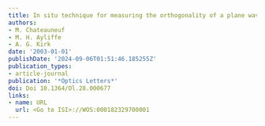 ```yaml
---
title: In situ technique for measuring the orthogonality of a plane wave to a substrate
authors:
- M. Chateauneuf
- M. H. Ayliffe
- A. G. Kirk
date: '2003-01-01'
publishDate: '2024-09-06T01:51:46.185255Z'
publication_types:
- article-journal
publication: '*Optics Letters*'
doi: Doi 10.1364/Ol.28.000677
links:
- name: URL
  url: <Go to ISI>://WOS:000182329700001
---
```

